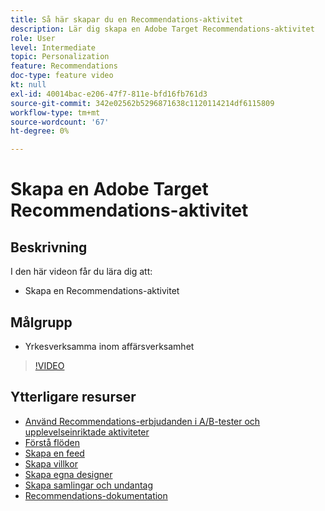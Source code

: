 ```yaml
---
title: Så här skapar du en Recommendations-aktivitet
description: Lär dig skapa en Adobe Target Recommendations-aktivitet
role: User
level: Intermediate
topic: Personalization
feature: Recommendations
doc-type: feature video
kt: null
exl-id: 40014bac-e206-47f7-811e-bfd16fb761d3
source-git-commit: 342e02562b5296871638c1120114214df6115809
workflow-type: tm+mt
source-wordcount: '67'
ht-degree: 0%

---
```


# Skapa en Adobe Target Recommendations-aktivitet

## Beskrivning

I den här videon får du lära dig att:

* Skapa en Recommendations-aktivitet

## Målgrupp

* Yrkesverksamma inom affärsverksamhet

>[!VIDEO](https://video.tv.adobe.com/v/27688?quality=12)

## Ytterligare resurser

* [Använd Recommendations-erbjudanden i A/B-tester och upplevelseinriktade aktiviteter](use-recommendations-offers.md)
* [Förstå flöden](understanding-feeds.md)
* [Skapa en feed](create-a-feed.md)
* [Skapa villkor](create-criteria.md)
* [Skapa egna designer](create-custom-designs.md)
* [Skapa samlingar och undantag](create-collections-and-exclusions.md)
* [Recommendations-dokumentation](https://experienceleague.adobe.com/docs/target/using/recommendations/recommendations.html?lang=en)

